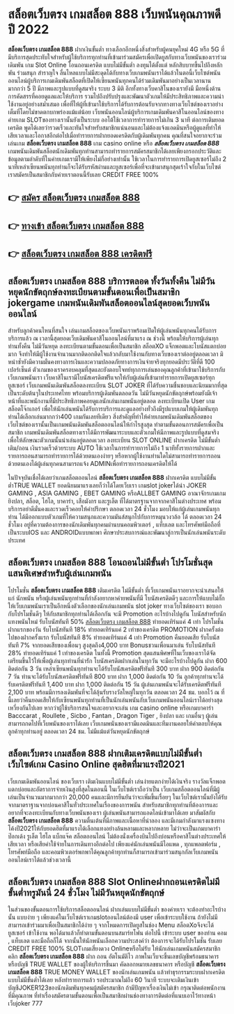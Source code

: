 # สล็อตเว็บตรง เกมสล็อต 888  เว็บพนันคุณภาพดีปี 2022

**สล็อตเว็บตรง เกมสล็อต 888** ฝากเงินขั้นต่ำ  ทางเลือกอีกหนึ่งสิ่งสำหรับผู้คนยุคใหม่ 4G หรือ 5G ที่มีบริการสุดประทับใจสำหรับผู้ใช้บริการทุกท่านที่เข้ามาร่วมสมัครเพื่อเปิดยูสกับทางเว็บพนันของเราร่วมเดิมพัน เกม Slot Online โอนถอนเครดิต แบบไม่มีขั้นต่ำ ลงทุนได้ตั้งแต่ หลักสิบบาทขึ้นไปถึงหลักพัน ร่วมสนุก สำราญใจ ลื่นไหลแบบไม่มีสะดุดได้กับทางเว็บเกมพนันเราได้แล้วในตอนี้เว็บไซต์พนันออนไลน์ผู้บริการเกมเดิมพันสล็อตที่เปิดให้เซียนพนันทุกคนได้ร่วมเดิมพันมาอย่างเป็นเวลานานมากกว่า 5 ปี มีภาพและรูปแบบที่ดูสมจริง ระบบ 3 มิติ
อีกทั้งทางเว็บคาสิโนของเรายังมี มือหนึ่งด้านการคัดสรรที่คอยดูแลและให้บริการ  รวมไปถึงปรับปรุงและพัฒนาตัวเกมให้มีประสิทธิภาพและความน่าใช้งานอยู่อย่างสม่ำเสมอ เพื่อที่ให้ผู้ที่เข้ามาใช้บริการได้รับการต้อนรับจากทางทางเว็บไซต์ของเราอย่างเต็มที่โดยไม่ขาดตกบกพร่องแม้แต่น้อย เว็บพนันออนไลน์ผู้บริการเกมเดิมพันคาสิโนออนไลน์ของทางค่ายเกม  SLOTของทางเรานั้นยังเป็นระบบ ออโต้ใช้เวลาการทำรายการไม่เกิน 3 นาที ต่อการเติมยอดเครดิต พูดได้เลยว่ารวดเร็วและทันใจสำหรับสมาชิกแน่นอนและไม่ต้องแจ้งแอดมินหรือผู้ดูแลที่ทำให้เสียเวลาและโอกาสอีกต่อไปเมื่อทำรายการฝากยอดเครดิตกับผู้เดิมพันทุกคน
คุณที่สนใจอยากจะร่วมเล่นเกม **สล็อตเว็บตรง เกมสล็อต 888** เกม casino online หรือ ***สล็อตเว็บตรง เกมสล็อต 888*** เกมพนันเดิมพันสล็อตนักเดิมพันทุกท่านสามารถทำรายการสมัครสมาชิกได้เลยเพียงกรอกประวัติและข้อมูลตามลำดับที่ในค่ายเกมเรามีให้เพียงไม่กี่อย่างเท่านั้น ใช้เวลาในการทำรายการเปิดยูสเซอร์ไม่ถึง 2 นาทีเหล่าเซียนพนันทุกท่านก็จะได้รับรหัสผ่านและยูสเซอร์เพื่อที่จะเข้ามาสนุกสุดเร้าใจกับในเว็บไซต์เราสมัครเป็นสมาชิกกับค่ายเราตอนนี้รับเลย CREDIT FREE 100%

## 👉 [สมัคร สล็อตเว็บตรง เกมสล็อต 888](https://archa888.com/)
## 👉 [ทางเข้า สล็อตเว็บตรง เกมสล็อต 888](https://archa888.com/)
## 👉 [สล็อตเว็บตรง เกมสล็อต 888 เครดิตฟรี](https://archa888.com/)

## สล็อตเว็บตรง เกมสล็อต 888 บริการตลอด ทั้งวันทั้งคืน ไม่มีวันหยุดนักขัตฤกษ์ลงทะเบียนตามขั้นตอนเพื่อเป็นสมาชิก jokergame เกมพนันเดิมพันสล็อตออนไลน์สุดยอดเว็บพนันออนไลน์

สำหรับลูกค้าคนไหนที่สนใจ เล่นเกมสล็อตของเว็บพนันเราพร้อมเปิดให้ผู้เล่นพนันทุกคนได้รับการบริการแล้ว ณ เวลานี้สุดยอดเว็บเดิมพันคาสิโนออนไลน์ที่มาแรง ณ ช่วงนี้ พร้อมให้บริการผู้เล่นทุกท่านทั้งคืน ไม่มีวันหยุด ลงทะเบียนตามขั้นตอนเพื่อเป็นสมาชิก สล็อตXO แจ็กพอตและโบนัสแตกบ่อยมาก จึงทำให้มีผู้ใช้งานจำนวนมากติดอกติดใจแล้วกลับมาใช้งานกับทางเว็บของเราต่ออยู่ตลอดเวลา มิหนำซ้ำยังมีความมั่นคงทางการเงินและความปลอดภัยทางการเงินจ่ายจริงทุกยอดมีประวัติที่ดี 100 เปอร์เซ็นต์ ตัวเกมของเราครอบคลุมที่สุดและยังตอบโจทย์ทุกการเล่นของคุณลูกค้าที่เข้ามาใช้บริการกับเว็บเกมพนันเรา
เว็บคาสิโนเรามีโบนัสเครดิตฟรีแจกให้กับผู้เล่นที่เข้ามาทำรายการเปิดยูสเซอร์ทุกยูสเซอร์ เว็บเกมพนันเดิมพันสล็อตลงทะเบียน SLOT JOKER ที่ได้รับความชื่นชอบและนิยมมากที่สุดเป็นระดับต้นๆในประเทศไทย พร้อมบริการผู้เดิมพันตลอดวัน ไม่มีวันหยุดนักขัตฤกษ์พร้อมยังมีเจ้าหน้าที่และพนักงานที่มีประสิทธิภาพคอยดูแลนักเล่นเกมพนันอยู่ตลอด ลงทะเบียนเปิด User เกมสล็อตโจ๊กเกอร์ เพื่อให้นักเล่นพนันได้รับการบริการและดูแลอย่างทั่วถึงมีรูปแบบเกมให้ผู้เดิมพันทุกท่านได้เลือกเล่นมากกว่า400 เกมกันเลยทีเดียว
สิ่งสำคัญที่ทำให้ค่ายเกมพนันเดิมพันสล็อตของเว็บไซต์ของเรานั้นเป็นเกมพนันเดิมพันสล็อตออนไลน์ให้กำไรสูงสุด ทำตามขั้นตอนการสมัครเพื่อเป็นสมาชิก  เกมพนันเดิมพันสล็อตทางเราได้มีการพัฒนาระบบและตัวเกมให้มีภาพและรูปแบบที่ดูสมจริงเพื่อให้ลักษณะตัวเกมนั้นน่าเล่นอยู่ตลอดเวลา ลงทะเบียน SLOT ONLINE ฝากเครดิต ไม่มีขั้นต่ำ เติม/ถอน เงินรวดเร็วด้วยระบบ AUTO ใช้เวลาในการทำรายการไม่ถึง 1 นาทีทั้งรายการฝากและรายการถอนสามารถทำรายการได้ด้วยตนเองง่ายๆ หรือหากผู้ใช้งานท่านใดไม่สามารถทำรายการถอนด้วยตนเองได้ผู้เล่นทุกคนสามารถแจ้ง ADMINเพื่อทำรายการถอนเครดิตให้ได้

ในปัจจุบันเชื่อได้เลยว่าเกมสล็อตออนไลน์ **สล็อตเว็บตรง เกมสล็อต 888** ฝากเครดิต แบบไม่มีขั้นต่ำTRUE WALLET ยอดนิยมมาแรงเลยก็ว่าได้โดยเว็บเรา เกมslot jokerได้นำ JOKER GAMING , ASIA GAMING , EBET GAMING หรือALLBET GAMING อาณาจักรเกมเกมยิงปลา, สล็อต, ไฮโล, บาคาร่า, เสือมังกร และรูเล็ต ที่ได้มาตรฐานจากจากคาสิโนต่างประเทศ พร้อมบริการอย่าดีมั่นคงและรวดเร็วคอยให้คำปรึกษา ตลอดเวลา 24 ชั่วโมง มอบให้แก่ผู้เล่นเกมพนันทุกท่าน ได้มีออกแบบตัวเกมที่ให้ความสนุกและความมันส์สนุกไปกับการหมุนวงวล้อ ได้ ตลอดเวลา 24 ชั่วโมง อยู่ที่ความต้องการของนักเดิมพันทุกคนผ่านบนคอมพิวเตอร์ , แท็บเลต และโทรศัพท์มือถือที่เป็นระบบIOS และ ANDROIDแบบพกพา ศึกษาประสบการณ์และพัฒนาสู่การเป็นนักเล่นพนันระดับประเทศ

## สล็อตเว็บตรง เกมสล็อต 888 โอนถอนไม่มีขั้นต่ำ โปรโมชั่นสุดแสนพิเศษสำหรับผู้เล่นเกมพนัน

โปรโมชั่น **สล็อตเว็บตรง เกมสล็อต 888** เติมเครดิต ไม่มีขั้นต่ำ ที่เว็บเกมพนันเราอยากจะนำเสนอให้แก่  นักพนัน หรือผู้เล่นพนันทุกท่านที่กำลังอยากหาค่ายพนันที่มี โบนัสเครดิตดีๆ และการให้แบบไม่กั๊ก ให้เว็บเกมพนันเราเป็นอีกหนึ่งตัวเลือกของนักเล่นเกมพนัน slot joker ทางเว็บไซต์ของเรา ขอบอกกับโปรโมชั่นดีๆ ให้กับสมาชิกทุกท่านได้เลือกกัน จะมี Promotion อะไรบ้างไปดูกัน
โบนัสสำหรับนักแทงพนันใหม่ รับโบนัสทันที 50% [สล็อตเว็บตรง เกมสล็อต 888](https://archa888.com/) ทำยอดเทิร์นแค่ 4 เท่า
โปรโมชั่นฝากแรกของวัน รับโบนัสทันที 18% ทำยอดเทิร์นแค่ 2 เท่าของเครดิต
 PROMOTION ฝากครั้งต่อไปของฝากครั้งแรก รับโบนัสทันที 8% ทำยอดเทิร์นแค่ 4 เท่า
 Promotion คืนยอดเสีย รับโบนัสทันที 7% จากยอดเสียของเพื่อนๆ สูงสุดถึง4,000 บาท
Bonusชวนเพื่อนมาเล่น รับโบนัสทันที 28% ทำยอดเทิร์นแค่ 1 เท่าของเครดิต
ในทั้งนี้ Promotion สุดแสนพิศษที่ในเว็บของเราได้จัดเตรียมขึ้นไว้ให้เพื่อผู้เล่นทุกท่านที่น่ารัก โบนัสเครดิตฝากเล่นในทุกวัน จะมีอะไรบ้างไปดูกัน
ฝาก 600 ติดต่อกัน 3 วัน เหล่าเซียนพนันทุกท่านจะได้รับโบนัสเครดิตฟรีทันที 300 บาท
ฝาก 900 ติดต่อกัน 7 วัน ท่านจะได้รับโบนัสเครดิตฟรีทันที 800 บาท
ฝาก 1,000 ติดต่อกัน 10 วัน ลูกค้าทุกท่านจะได้รับเครดิตฟรีทันที 1,400 บาท
ฝาก 1,000 ติดต่อกัน 15 วัน ผู้เล่นเกมพนันจะได้รับเครดิตฟรีทันที 2,100 บาท
พร้อมมีการลงเดิมพันที่จะได้ลุ้นรับรางวัลใหญ่ในทุกวัน ตลอดเวลา 24 ชม. บอกไว้ ณ ที่นี้เลยว่าคืนยอดเสียให้กับเซียนพนันทุกท่านที่เป็นนักเล่นพนันกับเว็บเกมพนันออนไลน์เราได้อย่างสุดเหวี่ยงกันไปเลย หากว่าผู้ใช้บริการสนใจและอยากจะเล่น เกม casino online หรือเกมบาคาร่า Bacccarat , Roullete , Sicbo , Fantan , Dragon Tiger , ยิงปลา และ เกมอื่นๆ ผู้เล่นสามารถกดไปที่เว็บพนันของเราได้เลย เว็บเกมพนันของเรามีแอดมินและทีมงานคอยให้คำตอบให้คุณลูกค้าทุกท่านอยู่ ตลอดเวลา 24 ชม. ไม่มีแม้แต่วันหยุดนักขัตฤกษ์

## สล็อตเว็บตรง เกมสล็อต 888 ฝากเติมเครดิตแบบไม่มีขั้นต่ำ  เว็บไซต์เกม  Casino Online สุดฮิตที่มาแรงปี2021

เว็บเกมเดิมพันออนไลน์ ของเว็บเรา เติมเงินแบบไม่มีขั้นต่ำ เล่นง่ายแตกง่ายได้เงินจริง รางวัลแจ็กพอตแตกบ่อยและอัตราการจ่ายเงินสูงที่สุดในตอนนี้ ในเว็บไซต์เราถือว่าเป็น เว็บเกมสล็อตออนไลน์ที่มีผู้เล่นเป็นจำนวนมากมากกว่า 20,000 คนและมีการยืนยันว่าจะเพิ่มขึ้นเรื่อยๆ ในเว็บไซต์เรานั้นยังได้รับจากมาตราฐานจากบ่อนคาสิโนทั่วประเทศในเรื่องของการพนัน สำหรับสมาชิกทุกท่านที่ต้องการและอยากที่จะลงทะเบียนกับทางเว็บพนันของเรา ผู้เล่นพนันสามารถแอดไลน์เข้ามาได้เลย
	มาสัมผัสกับ **สล็อตเว็บตรง เกมสล็อต 888** ความตื่นเต้นที่มีภาพและเนื้อหาที่น่าลอง และมีเกมกำลังมาแรงแซงทางโค้งปี2021ให้กับยอดฮิตที่มาแรงได้เลือกแทงอย่างล้นหลามและหลากหลาย  ไม่ว่าจะเป็นเกมบาคาร่า ป๊อกเด้ง รูเล็ต ไฮโล แบ็กแจ๊ค สล็อตออนไลน์ ไม่ต้องนั่งเครื่องบินไปถึงบ่อนหรือคาสิโนต่างประเทศให้เสียเวลา หรือเสียค่าใช้จ่ายในการเดินทางอีกต่อไป เพียงแค่นักเล่นพนันมีไอแพด , ทุกแพลตฟอร์ม , โทรศัพท์มือถือ และคอมพิวเตอร์พกพาได้คุณลูกค้าทุกท่านก็สามารถเข้ามาร่วมสนุกกัลเว็บเกมพนันออนไลน์เราได้แล้วช่วงเวลานี้

## สล็อตเว็บตรง เกมสล็อต 888 Slot Onlineฝากถอนเครดิตไม่มีขั้นต่ำทรูมันนี่ 24 ชั่วโมง ไม่มีวันหยุดนักขัตฤกษ์

ในส่วนของขั้นตอนการใช้บริการสล็อตออนไลน์ ฝากเล่นแบบไม่มีขั้นต่ำ ของค่ายเรา จะต้องทำอะไรบ้างนั้น แบบง่าย ๆ เพียงแค่ในเว็บไซต์เราเกมslotออนไลน์ต้องมี user เพื่อเข้าระบบใช้งาน ถ้ายังไม่มีสามารถเข้าร่วมมาเพื่อเป็นสมาชิกได้ง่าย ๆ จากโหมดการเปิดยูสในช่อง Menu สล็อตXoจึงจะได้ ยูสเซอร์ เข้าใช้งาน พอได้มาแล้วก็ทำตามขั้นตอนบนสมาร์ทโฟน ต่อไปนี้
เข้าระบบ user  ของท่าน คอม , แท็บเลต และมือถือก็ได้
จากนั้นให้นักพนันเลือกความประสงค์ว่า ต้องการจะได้รับโปรโมชั่น รับเลย CREDIT FREE 100% SLOTเกมเสี่ยงดวง Onlineหรือไม่รับ
ให้นักเล่นเกมพนันสมัครสมาชิก คลิก **สล็อตเว็บตรง เกมสล็อต 888** ฝาก ถอน  อัตโนมัติไว ภาพในเว็บจะขึ้นเลขบัญชีพร้อมธนาคาร หรือบัญชี TRUE WALLET ของผู้ให้บริการขึ้นมา
คัดลอกหมายเลขธนาคาร หรือบัญชี **สล็อตเว็บตรง เกมสล็อต 888** TRUE MONEY WALLET ของนักเล่นเกมพนัน แล้วทำธุรกรรมระบบฝากเครดิต แบบไม่มีขั้นต่ำได้เลย
หลังทำรายการแล้ว รอประมาณไม่ถึง 60 วินาที ระบบจะเติมเงินเข้าบัญชีJOKER123ของนักเดิมพันทุกคนผู้สมัครสมาชิก
ถ้ามีปัญหาเรื่องเงินไม่เข้า กรุณาติดต่อพนักงานที่มีคุณภาพ ที่ทำเรื่องสมัครตามขั้นตอนเพื่อเป็นสมาชิกผ่านช่องทางการติดต่อที่แนบเอาไว้ทางหน้าเว็บjoker 777


